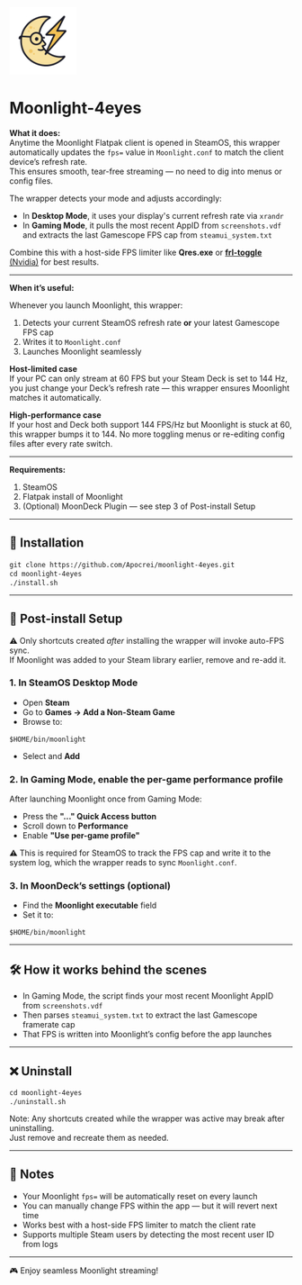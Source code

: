 <!-- badge-style for a small logo -->
<p align="left">
  <img src="images/moonlight-4eyes.png" alt="Moonlight Wrapper logo" width="120"/>
</p>

# Moonlight-4eyes

**What it does:**  
Anytime the Moonlight Flatpak client is opened in SteamOS, this wrapper automatically updates the `fps=` value in `Moonlight.conf` to match the client device’s refresh rate.  
This ensures smooth, tear-free streaming — no need to dig into menus or config files.

The wrapper detects your mode and adjusts accordingly:
- In **Desktop Mode**, it uses your display's current refresh rate via `xrandr`
- In **Gaming Mode**, it pulls the most recent AppID from `screenshots.vdf` and extracts the last Gamescope FPS cap from `steamui_system.txt`

Combine this with a host-side FPS limiter like **Qres.exe** or [**frl-toggle** (Nvidia)](https://github.com/FrogTheFrog/frl-toggle) for best results.

---

**When it’s useful:**

Whenever you launch Moonlight, this wrapper:
1. Detects your current SteamOS refresh rate **or** your latest Gamescope FPS cap
2. Writes it to `Moonlight.conf`
3. Launches Moonlight seamlessly

**Host-limited case**  
If your PC can only stream at 60 FPS but your Steam Deck is set to 144 Hz, you just change your Deck’s refresh rate — this wrapper ensures Moonlight matches it automatically.

**High-performance case**  
If your host and Deck both support 144 FPS/Hz but Moonlight is stuck at 60, this wrapper bumps it to 144. No more toggling menus or re-editing config files after every rate switch.

---

**Requirements:**
1. SteamOS
2. Flatpak install of Moonlight
3. (Optional) MoonDeck Plugin — see step 3 of Post-install Setup

---

## 🚀 Installation

```
git clone https://github.com/Apocrei/moonlight-4eyes.git
cd moonlight-4eyes
./install.sh
```

---

## 🔧 Post-install Setup

⚠️ Only shortcuts created *after* installing the wrapper will invoke auto-FPS sync.  
If Moonlight was added to your Steam library earlier, remove and re-add it.

### 1. In SteamOS Desktop Mode
- Open **Steam**
- Go to **Games → Add a Non-Steam Game**
- Browse to:

```
$HOME/bin/moonlight
```

- Select and **Add**

### 2. In Gaming Mode, enable the per-game performance profile
After launching Moonlight once from Gaming Mode:
- Press the **"..." Quick Access button**
- Scroll down to **Performance**
- Enable **"Use per-game profile"**

⚠️ This is required for SteamOS to track the FPS cap and write it to the system log, which the wrapper reads to sync `Moonlight.conf`.

### 3. In MoonDeck’s settings (optional)
- Find the **Moonlight executable** field
- Set it to:

```
$HOME/bin/moonlight
```

---

## 🛠️ How it works behind the scenes

- In Gaming Mode, the script finds your most recent Moonlight AppID from `screenshots.vdf`
- Then parses `steamui_system.txt` to extract the last Gamescope framerate cap
- That FPS is written into Moonlight’s config before the app launches

---

## ❌ Uninstall

```
cd moonlight-4eyes
./uninstall.sh
```

Note: Any shortcuts created while the wrapper was active may break after uninstalling.  
Just remove and recreate them as needed.

---

## 📝 Notes

- Your Moonlight `fps=` will be automatically reset on every launch
- You can manually change FPS within the app — but it will revert next time
- Works best with a host-side FPS limiter to match the client rate
- Supports multiple Steam users by detecting the most recent user ID from logs

---

🎮 Enjoy seamless Moonlight streaming!
